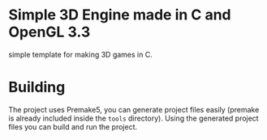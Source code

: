 # Simple 3D Engine made in C and OpenGL 3.3
simple template for making 3D games in C.

# Building
The project uses Premake5, you can generate project files easily (premake is already included
inside the `tools` directory). Using the generated project files you can build and run the project.